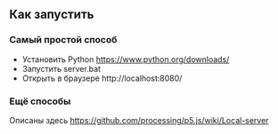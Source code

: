 ## Как запустить
### Самый простой способ
- Установить Python https://www.python.org/downloads/
- Запустить server.bat
- Открыть в браузере http://localhost:8080/

### Ещё способы
Описаны здесь https://github.com/processing/p5.js/wiki/Local-server
